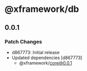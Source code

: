 # @xframework/db

## 0.0.1

### Patch Changes

- d867773: Initial release
- Updated dependencies [d867773]
  - @xframework/core@0.0.1
